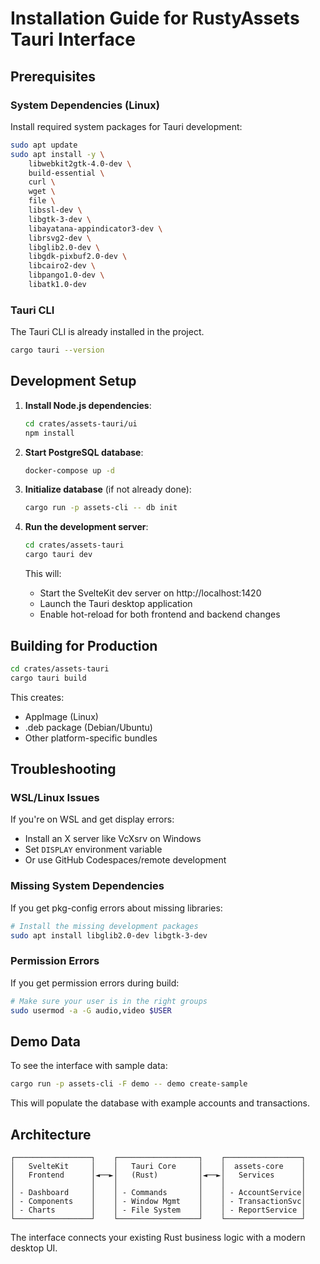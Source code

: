 # Installation Guide for RustyAssets Tauri Interface

## Prerequisites

### System Dependencies (Linux)

Install required system packages for Tauri development:

```bash
sudo apt update
sudo apt install -y \
    libwebkit2gtk-4.0-dev \
    build-essential \
    curl \
    wget \
    file \
    libssl-dev \
    libgtk-3-dev \
    libayatana-appindicator3-dev \
    librsvg2-dev \
    libglib2.0-dev \
    libgdk-pixbuf2.0-dev \
    libcairo2-dev \
    libpango1.0-dev \
    libatk1.0-dev
```

### Tauri CLI

The Tauri CLI is already installed in the project.

```bash
cargo tauri --version
```

## Development Setup

1. **Install Node.js dependencies**:
   ```bash
   cd crates/assets-tauri/ui
   npm install
   ```

2. **Start PostgreSQL database**:
   ```bash
   docker-compose up -d
   ```

3. **Initialize database** (if not already done):
   ```bash
   cargo run -p assets-cli -- db init
   ```

4. **Run the development server**:
   ```bash
   cd crates/assets-tauri
   cargo tauri dev
   ```

   This will:
   - Start the SvelteKit dev server on http://localhost:1420
   - Launch the Tauri desktop application
   - Enable hot-reload for both frontend and backend changes

## Building for Production

```bash
cd crates/assets-tauri
cargo tauri build
```

This creates:
- AppImage (Linux)
- .deb package (Debian/Ubuntu)
- Other platform-specific bundles

## Troubleshooting

### WSL/Linux Issues

If you're on WSL and get display errors:
- Install an X server like VcXsrv on Windows
- Set `DISPLAY` environment variable
- Or use GitHub Codespaces/remote development

### Missing System Dependencies

If you get pkg-config errors about missing libraries:
```bash
# Install the missing development packages
sudo apt install libglib2.0-dev libgtk-3-dev
```

### Permission Errors

If you get permission errors during build:
```bash
# Make sure your user is in the right groups
sudo usermod -a -G audio,video $USER
```

## Demo Data

To see the interface with sample data:

```bash
cargo run -p assets-cli -F demo -- demo create-sample
```

This will populate the database with example accounts and transactions.

## Architecture

```
┌─────────────────┐    ┌──────────────────┐    ┌─────────────────┐
│   SvelteKit     │    │   Tauri Core     │    │  assets-core    │
│   Frontend      │◄──►│   (Rust)         │◄──►│   Services      │
│                 │    │                  │    │                 │
│ - Dashboard     │    │ - Commands       │    │ - AccountService│
│ - Components    │    │ - Window Mgmt    │    │ - TransactionSvc│
│ - Charts        │    │ - File System    │    │ - ReportService │
└─────────────────┘    └──────────────────┘    └─────────────────┘
```

The interface connects your existing Rust business logic with a modern desktop UI.